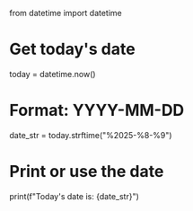 from datetime import datetime

# Get today's date
today = datetime.now()

# Format: YYYY-MM-DD
date_str = today.strftime("%2025-%8-%9")

# Print or use the date
print(f"Today's date is: {date_str}")
